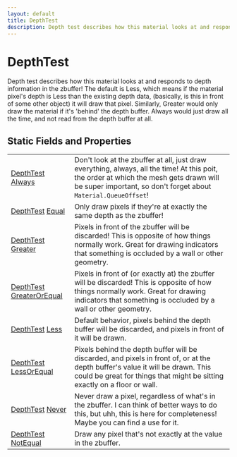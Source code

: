 ```yaml
---
layout: default
title: DepthTest
description: Depth test describes how this material looks at and responds to depth information in the zbuffer! The default is Less, which means if the material pixel's depth is Less than the existing depth data, (basically, is this in front of some other object) it will draw that pixel. Similarly, Greater would only draw the material if it's 'behind' the depth buffer. Always would just draw all the time, and not read from the depth buffer at all.
---
```

# DepthTest

Depth test describes how this material looks at and responds
to depth information in the zbuffer! The default is Less, which means
if the material pixel's depth is Less than the existing depth data,
(basically, is this in front of some other object) it will draw that
pixel. Similarly, Greater would only draw the material if it's
'behind' the depth buffer. Always would just draw all the time, and
not read from the depth buffer at all.




## Static Fields and Properties

|  |  |
|--|--|
|[DepthTest]({{site.url}}/Pages/Reference/DepthTest.html) [Always]({{site.url}}/Pages/Reference/DepthTest/Always.html)|Don't look at the zbuffer at all, just draw everything, always, all the time! At this poit, the order at which the mesh gets drawn will be  super important, so don't forget about `Material.QueueOffset`!|
|[DepthTest]({{site.url}}/Pages/Reference/DepthTest.html) [Equal]({{site.url}}/Pages/Reference/DepthTest/Equal.html)|Only draw pixels if they're at exactly the same depth as the zbuffer!|
|[DepthTest]({{site.url}}/Pages/Reference/DepthTest.html) [Greater]({{site.url}}/Pages/Reference/DepthTest/Greater.html)|Pixels in front of the zbuffer will be discarded! This is opposite of how things normally work. Great for drawing indicators that something is occluded by a wall or other geometry.|
|[DepthTest]({{site.url}}/Pages/Reference/DepthTest.html) [GreaterOrEqual]({{site.url}}/Pages/Reference/DepthTest/GreaterOrEqual.html)|Pixels in front of (or exactly at) the zbuffer will be discarded! This is opposite of how things normally work. Great for drawing indicators that something is occluded by a wall or other geometry.|
|[DepthTest]({{site.url}}/Pages/Reference/DepthTest.html) [Less]({{site.url}}/Pages/Reference/DepthTest/Less.html)|Default behavior, pixels behind the depth buffer will be discarded, and pixels in front of it will be drawn.|
|[DepthTest]({{site.url}}/Pages/Reference/DepthTest.html) [LessOrEqual]({{site.url}}/Pages/Reference/DepthTest/LessOrEqual.html)|Pixels behind the depth buffer will be discarded, and pixels in front of, or at the depth buffer's value it will be drawn. This could be great for things that might be sitting exactly on a floor or wall.|
|[DepthTest]({{site.url}}/Pages/Reference/DepthTest.html) [Never]({{site.url}}/Pages/Reference/DepthTest/Never.html)|Never draw a pixel, regardless of what's in the zbuffer. I can think of better ways to do this, but uhh, this is here for completeness! Maybe you can find a use for it.|
|[DepthTest]({{site.url}}/Pages/Reference/DepthTest.html) [NotEqual]({{site.url}}/Pages/Reference/DepthTest/NotEqual.html)|Draw any pixel that's not exactly at the value in the zbuffer.|


